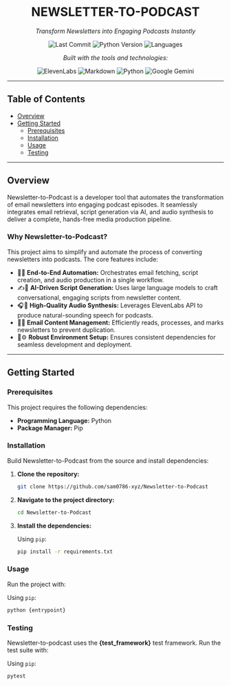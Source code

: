 <a name="top"></a>
<div align="center">

# NEWSLETTER-TO-PODCAST

*Transform Newsletters into Engaging Podcasts Instantly*

<p>
    <img src="https://img.shields.io/badge/last%20commit-last%20wednesday-555.svg?style=flat-square" alt="Last Commit">
    <img src="https://img.shields.io/badge/python-100.0%25-3776AB.svg?style=flat-square&logo=python" alt="Python Version">
    <img src="https://img.shields.io/badge/languages-1-555.svg?style=flat-square" alt="Languages">
</p>

*Built with the tools and technologies:*

<p>
    <img src="https://img.shields.io/badge/ElevenLabs-111?style=flat-square&logo=elevenlabs&logoColor=white" alt="ElevenLabs">
    <img src="https://img.shields.io/badge/Markdown-111?style=flat-square&logo=markdown&logoColor=white" alt="Markdown">
    <img src="https://img.shields.io/badge/Python-111?style=flat-square&logo=python&logoColor=white" alt="Python">
    <img src="https://img.shields.io/badge/Google%20Gemini-111?style=flat-square&logo=google&logoColor=white" alt="Google Gemini">
</p>

</div>

---

## Table of Contents
- [Overview](#overview)
- [Getting Started](#getting-started)
  - [Prerequisites](#prerequisites)
  - [Installation](#installation)
  - [Usage](#usage)
  - [Testing](#testing)

---

## Overview

Newsletter-to-Podcast is a developer tool that automates the transformation of email newsletters into engaging podcast episodes. It seamlessly integrates email retrieval, script generation via AI, and audio synthesis to deliver a complete, hands-free media production pipeline.

### Why Newsletter-to-Podcast?

This project aims to simplify and automate the process of converting newsletters into podcasts. The core features include:

-   🔗📝 **End-to-End Automation:** Orchestrates email fetching, script creation, and audio production in a single workflow.
-   ✍️🤖 **AI-Driven Script Generation:** Uses large language models to craft conversational, engaging scripts from newsletter content.
-   🎧🎤 **High-Quality Audio Synthesis:** Leverages ElevenLabs API to produce natural-sounding speech for podcasts.
-   🧾📁 **Email Content Management:** Efficiently reads, processes, and marks newsletters to prevent duplication.
-   🔧⚙️ **Robust Environment Setup:** Ensures consistent dependencies for seamless development and deployment.

---

## Getting Started

### Prerequisites

This project requires the following dependencies:
-   **Programming Language:** Python
-   **Package Manager:** Pip

### Installation

Build Newsletter-to-Podcast from the source and install dependencies:

1.  **Clone the repository:**
    ```sh
    git clone https://github.com/sam0786-xyz/Newsletter-to-Podcast
    ```

2.  **Navigate to the project directory:**
    ```sh
    cd Newsletter-to-Podcast
    ```

3.  **Install the dependencies:**

    Using `pip`:
    ```sh
    pip install -r requirements.txt
    ```

### Usage

Run the project with:

Using `pip`:
```sh
python {entrypoint}
```

### Testing

Newsletter-to-podcast uses the **{test_framework}** test framework. Run the test suite with:

Using `pip`:
```sh
pytest
```
